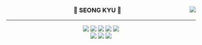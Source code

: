 

<div align="center">
  
  <img align="right" src="https://github-readme-stats.vercel.app/api/top-langs/?username=pangkyu&theme=dracula&layout=compact&langs_count=10"/>
  
  ### 🐣 SEONG KYU 🐣   

  
  ---
    
  
  <img src="https://img.shields.io/badge/HTML5-E34F26?style=flat-square&logo=HTML5&logoColor=white"/>
  <img src="https://img.shields.io/badge/CSS-1572B6?style=flat-square&logo=CSS&logoColor=white"/>
  <img src="https://img.shields.io/badge/JavaScript-F7DF1E?style=flat-square&logo=JavaScript&logoColor=white"/>
  <img src="https://img.shields.io/badge/Java-007396?style=flat-square&logo=Java&logoColor=white"/>
  <img src="https://img.shields.io/badge/react-61DAFB?style=flat-square&logo=react&logoColor=black"> 
  <br>
  <a href="https://github.com/pangkyu"><img src="https://hits.seeyoufarm.com/api/count/incr/badge.svg?url=https%3A%2F%2Fgithub.com%2Fpangkyu&count_bg=%23000000&title_bg=%23000000&icon=github.svg&icon_color=%23E7E7E7&title=GitHub&edge_flat=false)"/></a>
  <a href="https://www.instagram.com/seong9__" target="_blank"><img src="https://img.shields.io/badge/Instagram-2E9AFE?style=flat&logo=Instagram&logoColor=E4405F"/></a>
  <a href="mailto: bae1374@hs.ac.kr"><img src="https://img.shields.io/badge/Gmail-EA4335?style=flat-square&logo=Gmail&logoColor=white"/> </a>
 
</div>

  

